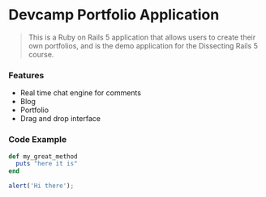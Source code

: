 # Devcamp Portfolio Application

> This is a Ruby on Rails 5 application that allows users to create their own portfolios, and is the demo application for the Dissecting Rails 5 course.

### Features

* Real time chat engine for comments
* Blog
* Portfolio
* Drag and drop interface

### Code Example

```ruby
def my_great_method
  puts "here it is"
end
```

```javascript
alert('Hi there');
```


